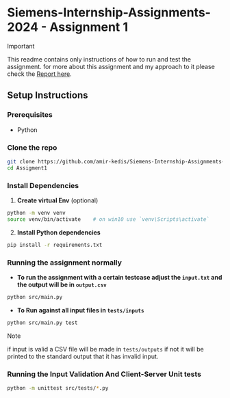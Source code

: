 # Siemens-Internship-Assignments-2024 - Assignment 1

> [!important]
> This readme contains only instructions of how to run and test the assignment.
> for more about this assignment and my approach to it please check the
> [Report here](./docs/report.md).

## Setup Instructions

### Prerequisites

- Python

### Clone the repo

```sh
git clone https://github.com/amir-kedis/Siemens-Internship-Assignments-2024.git
cd Assigment1
```

### Install Dependencies

1. **Create virtual Env** (optional)

```sh
python -m venv venv
source venv/bin/activate    # on win10 use `venv\Scripts\activate`
```

2. **Install Python dependencies**

```sh
pip install -r requirements.txt
```

### Running the assignment normally

- **To run the assignment with a certain testcase
  adjust the `input.txt` and the output will be in `output.csv`**

```sh
python src/main.py
```

- **To Run against all input files in `tests/inputs`**

```sh
python src/main.py test
```

> [!NOTE]
> if input is valid a CSV file will be made in `tests/outputs` if not it
> will be printed to the standard output that it has invalid input.

### Running the Input Validation And Client-Server Unit tests

```sh
python -m unittest src/tests/*.py
```
